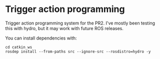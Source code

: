# Trigger action programming

Trigger action programming system for the PR2. I've mostly been testing this with hydro, but it may work with future ROS releases.

You can install dependencies with:
```
cd catkin_ws
rosdep install --from-paths src --ignore-src --rosdistro=hydro -y
```
